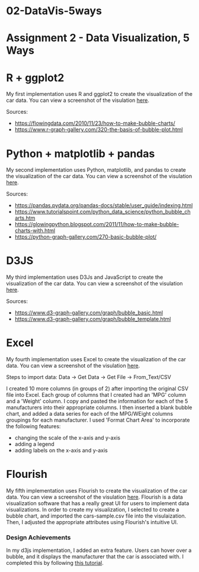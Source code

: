 # 02-DataVis-5ways

Assignment 2 - Data Visualization, 5 Ways  
===

# R + ggplot2 
My first implementation uses R and ggplot2 to  create the visualization of the car data. You can view a screenshot of the visulation [here](img/r+gglot2.png).

Sources:
* https://flowingdata.com/2010/11/23/how-to-make-bubble-charts/
* https://www.r-graph-gallery.com/320-the-basis-of-bubble-plot.html


# Python + matplotlib + pandas
My second implementation uses Python, matplotlib, and pandas to create the visualization of the car data. You can view a screenshot of the visulation [here](img/python+matplotlib.png).

Sources:
* https://pandas.pydata.org/pandas-docs/stable/user_guide/indexing.html
* https://www.tutorialspoint.com/python_data_science/python_bubble_charts.htm
* https://glowingpython.blogspot.com/2011/11/how-to-make-bubble-charts-with.html
* https://python-graph-gallery.com/270-basic-bubble-plot/

# D3JS
My third implementation uses D3Js and JavaScript to create the visualization of the car data. You can view a screenshot of the visulation [here](img/d3js.png).

Sources:
* https://www.d3-graph-gallery.com/graph/bubble_basic.html
* https://www.d3-graph-gallery.com/graph/bubble_template.html

# Excel
My fourth implementation uses Excel to create the visualization of the car data. You can view a screenshot of the visulation [here](img/excel.png).

Steps to import data: Data -> Get Data -> Get File -> From_Text/CSV

I created 10 more columns (in groups of 2) after importing the original CSV file into Excel. Each group of columns that I created had an 'MPG' column and a 'Weight' column.
I copy and pasted the information for each of the 5 manufacturers into their appropriate columns. I then inserted a blank bubble chart, and added a data series for each of the MPG/WEight columns groupings for each manufacturer. I used 'Format Chart Area' to incorporate the following features:

* changing the scale of the x-axis and y-axis
* adding a legend
* adding labels on the x-axis and y-axis

# Flourish 

My fifth implementation uses Flourish to create the visualization of the car data. You can view a screenshot of the visulation [here](img/flourish.png). Flourish is a data visualization software that has a really great UI for users to implement data visualizations. In order to create my visualization, I selected to create a bubble chart, and imported the cars-sample.csv file into the visulaization. Then, I adjusted the appropriate attributes using Flourish's intuitive UI.


### Design Achievements
In my d3js implementation, I added an extra feature. Users can hover over a bubble, and it displays the manufacturer that the car is associated with. I completed this by following [this tutorial](https://www.d3-graph-gallery.com/graph/bubble_template.html).
